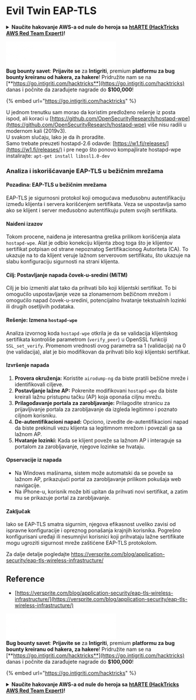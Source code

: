 # Evil Twin EAP-TLS

<details>

<summary><strong>Naučite hakovanje AWS-a od nule do heroja sa</strong> <a href="https://training.hacktricks.xyz/courses/arte"><strong>htARTE (HackTricks AWS Red Team Expert)</strong></a><strong>!</strong></summary>

Drugi načini podrške HackTricks-u:

* Ako želite da vidite **vašu kompaniju reklamiranu u HackTricks-u** ili **preuzmete HackTricks u PDF formatu** proverite [**SUBSCRIPTION PLANS**](https://github.com/sponsors/carlospolop)!
* Nabavite [**zvanični PEASS & HackTricks swag**](https://peass.creator-spring.com)
* Otkrijte [**The PEASS Family**](https://opensea.io/collection/the-peass-family), našu kolekciju ekskluzivnih [**NFT-ova**](https://opensea.io/collection/the-peass-family)
* **Pridružite se** 💬 [**Discord grupi**](https://discord.gg/hRep4RUj7f) ili [**telegram grupi**](https://t.me/peass) ili nas **pratite** na **Twitter-u** 🐦 [**@hacktricks\_live**](https://twitter.com/hacktricks\_live)**.**
* **Podelite svoje hakovanje trikove slanjem PR-ova na** [**HackTricks**](https://github.com/carlospolop/hacktricks) i [**HackTricks Cloud**](https://github.com/carlospolop/hacktricks-cloud) github repozitorijume.

</details>

<img src="../../.gitbook/assets/i3.png" alt="" data-size="original">\
**Bug bounty savet**: **Prijavite se** za **Intigriti**, premium **platformu za bug bounty kreiranu od hakera, za hakere**! Pridružite nam se na [**https://go.intigriti.com/hacktricks**](https://go.intigriti.com/hacktricks) danas i počnite da zarađujete nagrade do **$100,000**!

{% embed url="https://go.intigriti.com/hacktricks" %}

U jednom trenutku sam morao da koristim predloženo rešenje iz posta ispod, ali koraci u [https://github.com/OpenSecurityResearch/hostapd-wpe](https://github.com/OpenSecurityResearch/hostapd-wpe) više nisu radili u modernom kali (2019v3).\
U svakom slučaju, lako je da ih proradite.\
Samo trebate preuzeti hostapd-2.6 odavde: [https://w1.fi/releases/](https://w1.fi/releases/) i pre nego što ponovo kompajlirate hostapd-wpe instalirajte: `apt-get install libssl1.0-dev`

### Analiza i iskorišćavanje EAP-TLS u bežičnim mrežama

#### Pozadina: EAP-TLS u bežičnim mrežama

EAP-TLS je sigurnosni protokol koji omogućava međusobnu autentifikaciju između klijenta i servera korišćenjem sertifikata. Veza se uspostavlja samo ako se klijent i server međusobno autentifikuju putem svojih sertifikata.

#### Naiđeni izazov

Tokom procene, naiđena je interesantna greška prilikom korišćenja alata `hostapd-wpe`. Alat je odbio konekciju klijenta zbog toga što je klijentov sertifikat potpisan od strane nepoznatog Sertifikacionog Autoriteta (CA). To ukazuje na to da klijent veruje lažnom serverovom sertifikatu, što ukazuje na slabu konfiguraciju sigurnosti na strani klijenta.

#### Cilj: Postavljanje napada čovek-u-sredini (MiTM)

Cilj je bio izmeniti alat tako da prihvati bilo koji klijentski sertifikat. To bi omogućilo uspostavljanje veze sa zlonamernom bežičnom mrežom i omogućilo napad čovek-u-sredini, potencijalno hvatanje tekstualnih lozinki ili drugih osetljivih podataka.

#### Rešenje: Izmena `hostapd-wpe`

Analiza izvornog koda `hostapd-wpe` otkrila je da se validacija klijentskog sertifikata kontroliše parametrom (`verify_peer`) u OpenSSL funkciji `SSL_set_verify`. Promenom vrednosti ovog parametra sa 1 (validacija) na 0 (ne validacija), alat je bio modifikovan da prihvati bilo koji klijentski sertifikat.

#### Izvršenje napada

1. **Provera okruženja:** Koristite `airodump-ng` da biste pratili bežične mreže i identifikovali ciljeve.
2. **Postavljanje lažne AP:** Pokrenite modifikovani `hostapd-wpe` da biste kreirali lažnu pristupnu tačku (AP) koja oponaša ciljnu mrežu.
3. **Prilagođavanje portala za zarobljavanje:** Prilagodite stranicu za prijavljivanje portala za zarobljavanje da izgleda legitimno i poznato ciljnom korisniku.
4. **De-autentifikacioni napad:** Opciono, izvedite de-autentifikacioni napad da biste prekinuli vezu klijenta sa legitimnom mrežom i povezali ga sa lažnom AP.
5. **Hvatanje lozinki:** Kada se klijent poveže sa lažnom AP i interaguje sa portalom za zarobljavanje, njegove lozinke se hvataju.

#### Opservacije iz napada

* Na Windows mašinama, sistem može automatski da se poveže sa lažnom AP, prikazujući portal za zarobljavanje prilikom pokušaja web navigacije.
* Na iPhone-u, korisnik može biti upitan da prihvati novi sertifikat, a zatim mu se prikazuje portal za zarobljavanje.

#### Zaključak

Iako se EAP-TLS smatra sigurnim, njegova efikasnost uveliko zavisi od ispravne konfiguracije i opreznog ponašanja krajnjih korisnika. Pogrešno konfigurisani uređaji ili nesumnjivi korisnici koji prihvataju lažne sertifikate mogu ugroziti sigurnost mreže zaštićene EAP-TLS protokolom.

Za dalje detalje pogledajte https://versprite.com/blog/application-security/eap-tls-wireless-infrastructure/

## Reference

* [https://versprite.com/blog/application-security/eap-tls-wireless-infrastructure/](https://versprite.com/blog/application-security/eap-tls-wireless-infrastructure/)

<img src="../../.gitbook/assets/i3.png" alt="" data-size="original">\
**Bug bounty savet**: **Prijavite se** za **Intigriti**, premium **platformu za bug bounty kreiranu od hakera, za hakere**! Pridružite nam se na [**https://go.intigriti.com/hacktricks**](https://go.intigriti.com/hacktricks) danas i počnite da zarađujete nagrade do **$100,000**!

{% embed url="https://go.intigriti.com/hacktricks" %}

<details>

<summary><strong>Naučite hakovanje AWS-a od nule do heroja sa</strong> <a href="https://training.hacktricks.xyz/courses/arte"><strong>htARTE (HackTricks AWS Red Team Expert)</strong></a><strong>!</strong></summary>

Drugi načini podrške HackTricks-u:

* Ako želite da vidite **vašu kompaniju reklamiranu u HackTricks-u** ili **preuzmete HackTricks u PDF formatu** proverite [**SUBSCRIPTION PLANS**](https://github.com/sponsors/carlospolop)!
* Nabavite [**zvanični PEASS & HackTricks swag**](https://peass.creator-spring.com)
* Otkrijte [**The PEASS Family**](https://opensea.io/collection/the-peass-family), našu kolekciju ekskluzivnih [**NFT-ova**](https://opensea.io/collection/the-peass-family)
* **Pridružite se** 💬 [**Discord grupi**](https://discord.gg/hRep4RUj7f) ili [**telegram grupi**](https://t.me/peass) ili nas **pratite** na **Twitter-u** 🐦 [**@hacktricks\_live**](https://twitter.com/hacktricks\_live)**.**
* **Podelite svoje hakovanje trikove slanjem PR-ova na** [**HackTricks**](https://github.com/carlospolop/hacktricks) i [**HackTricks Cloud**](https://github.com/carlospolop/hacktricks-cloud) github repozitorijume.

</details>
